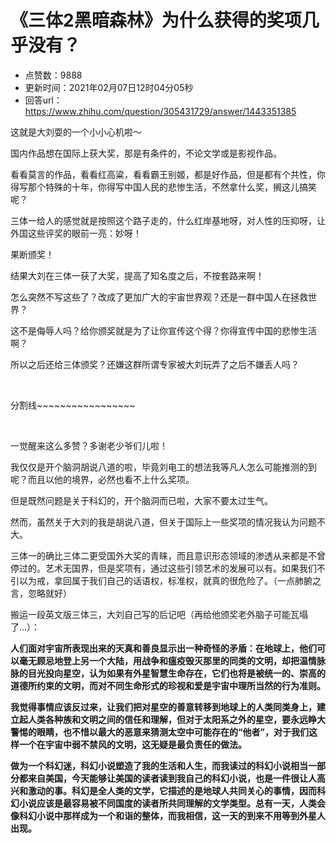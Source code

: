 # 《三体2黑暗森林》为什么获得的奖项几乎没有？
- 点赞数：9888
- 更新时间：2021年02月07日12时04分05秒
- 回答url：https://www.zhihu.com/question/305431729/answer/1443351385
<body>
 <p data-pid="uuIUbb1V">这就是大刘耍的一个小小心机啦～</p>
 <p data-pid="7TqjlUnp">国内作品想在国际上获大奖，那是有条件的，不论文学或是影视作品。</p>
 <p data-pid="90MUOP9W">看看莫言的作品，看看红高粱，看看霸王别姬，都是好作品，但是都有个共性，你得写那个特殊的十年，你得写中国人民的悲惨生活，不然拿什么奖，搁这儿搞笑呢？</p>
 <p data-pid="JpOEfW-w">三体一给人的感觉就是按照这个路子走的，什么红岸基地呀，对人性的压抑呀，让外国这些评奖的眼前一亮：妙呀！</p>
 <p data-pid="RptTmWcm">果断颁奖！</p>
 <p data-pid="QQXTBxvn">结果大刘在三体一获了大奖，提高了知名度之后，不按套路来啊！</p>
 <p data-pid="ehxsSBl_">怎么突然不写这些了？改成了更加广大的宇宙世界观？还是一群中国人在拯救世界？</p>
 <p data-pid="AauXidr9">这不是侮辱人吗？给你颁奖就是为了让你宣传这个得？你得宣传中国的悲惨生活啊？</p>
 <p data-pid="qd4ymajw">所以之后还给三体颁奖？还嫌这群所谓专家被大刘玩弄了之后不嫌丢人吗？</p>
 <p class="ztext-empty-paragraph"><br></p>
 <p data-pid="K3V1xPBl">分割线~~~~~~~~~~~~~~~~~</p>
 <p class="ztext-empty-paragraph"><br></p>
 <p data-pid="9GKVrGYT">一觉醒来这么多赞？多谢老少爷们儿啦！</p>
 <p data-pid="LnWvF0pj">我仅仅是开个脑洞胡说八道的啦，毕竟刘电工的想法我等凡人怎么可能推测的到呢？而且以他的境界，必然也看不上什么奖项。</p>
 <p data-pid="bkza_2N5">但是既然问题是关于科幻的，开个脑洞而已啦，大家不要太过生气。</p>
 <p data-pid="aEEKq3jz">然而，虽然关于大刘的我是胡说八道，但关于国际上一些奖项的情况我认为问题不大。</p>
 <p data-pid="Ga_CN5zA">三体一的确比三体二更受国外大奖的青睐，而且意识形态领域的渗透从来都是不曾停过的。艺术无国界，但是奖项有，通过这些引领艺术的发展可以有。如果我们不引以为戒，拿回属于我们自己的话语权，标准权，就真的很危险了。（一点肺腑之言，忽略就好）</p>
 <p data-pid="nSaH_EjI">搬运一段英文版三体三，大刘自己写的后记吧（再给他颁奖老外脑子可能瓦塌了…）：</p>
 <p data-pid="ERZ5mneV"><b>人们面对宇宙所表现出来的天真和善良显示出一种奇怪的矛盾：在地球上，他们可以毫无顾忌地登上另一个大陆，用战争和瘟疫毁灭那里的同类的文明，却把温情脉脉的目光投向星空，认为如果有外星智慧生命存在，它们也将是被统一的、崇高的道德所约束的文明，而对不同生命形式的珍视和爱是宇宙中理所当然的行为准则。</b></p>
 <p data-pid="8t7vIIph"><b>我觉得事情应该反过来，让我们把对星空的善意转移到地球上的人类同类身上，建立起人类各种族和文明之间的信任和理解，但对于太阳系之外的星空，要永远睁大警惕的眼睛，也不惜以最大的恶意来猜测太空中可能存在的“他者”，对于我们这样一个在宇宙中弱不禁风的文明，这无疑是最负责任的做法。</b></p>
 <p data-pid="fUZmlzgi"><b>做为一个科幻迷，科幻小说塑造了我的生活和人生，而我读过的科幻小说相当一部分都来自美国，今天能够让美国的读者读到我自己的科幻小说，也是一件很让人高兴和激动的事。科幻是全人类的文学，它描述的是地球人共同关心的事情，因而科幻小说应该是最容易被不同国度的读者所共同理解的文学类型。总有一天，人类会像科幻小说中那样成为一个和诣的整体，而我相信，这一天的到来不用等到外星人出现。</b></p>
 <p></p>
</body>